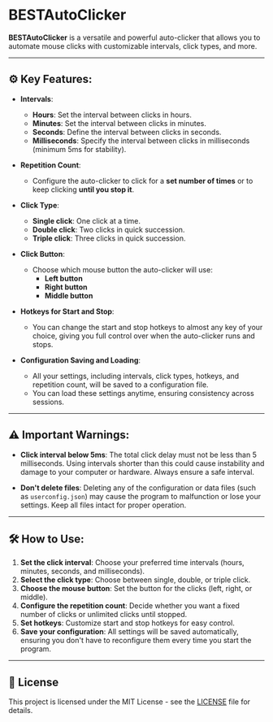 # BESTAutoClicker

**BESTAutoClicker** is a versatile and powerful auto-clicker that allows you to automate mouse clicks with customizable intervals, click types, and more.

---

## ⚙️ Key Features:

- **Intervals**:
  - **Hours**: Set the interval between clicks in hours.
  - **Minutes**: Set the interval between clicks in minutes.
  - **Seconds**: Define the interval between clicks in seconds.
  - **Milliseconds**: Specify the interval between clicks in milliseconds (minimum 5ms for stability).

- **Repetition Count**:
  - Configure the auto-clicker to click for a **set number of times** or to keep clicking **until you stop it**.

- **Click Type**:
  - **Single click**: One click at a time.
  - **Double click**: Two clicks in quick succession.
  - **Triple click**: Three clicks in quick succession.

- **Click Button**:
  - Choose which mouse button the auto-clicker will use:
    - **Left button**
    - **Right button**
    - **Middle button**

- **Hotkeys for Start and Stop**:
  - You can change the start and stop hotkeys to almost any key of your choice, giving you full control over when the auto-clicker runs and stops.

- **Configuration Saving and Loading**:
  - All your settings, including intervals, click types, hotkeys, and repetition count, will be saved to a configuration file.
  - You can load these settings anytime, ensuring consistency across sessions.

---

## ⚠️ Important Warnings:

- **Click interval below 5ms**: The total click delay must not be less than 5 milliseconds. Using intervals shorter than this could cause instability and damage to your computer or hardware. Always ensure a safe interval.
  
- **Don't delete files**: Deleting any of the configuration or data files (such as `userconfig.json`) may cause the program to malfunction or lose your settings. Keep all files intact for proper operation.

---

## 🛠️ How to Use:

1. **Set the click interval**: Choose your preferred time intervals (hours, minutes, seconds, and milliseconds).
2. **Select the click type**: Choose between single, double, or triple click.
3. **Choose the mouse button**: Set the button for the clicks (left, right, or middle).
4. **Configure the repetition count**: Decide whether you want a fixed number of clicks or unlimited clicks until stopped.
5. **Set hotkeys**: Customize start and stop hotkeys for easy control.
6. **Save your configuration**: All settings will be saved automatically, ensuring you don't have to reconfigure them every time you start the program.

---

## 📂 License

This project is licensed under the MIT License - see the [LICENSE](LICENSE) file for details.
